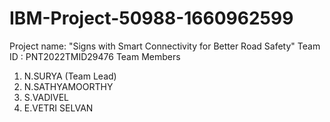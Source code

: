 # IBM-Project-50988-1660962599
Project name: "Signs with Smart Connectivity for Better Road Safety"
Team ID : PNT2022TMID29476
Team Members
1. N.SURYA (Team Lead)
2. N.SATHYAMOORTHY
3. S.VADIVEL
4. E.VETRI SELVAN

